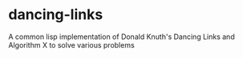 # dancing-links
A common lisp implementation of Donald Knuth's Dancing Links and Algorithm X to solve various problems
